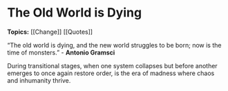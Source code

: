# The Old World is Dying
**Topics:** [[Change]] [[Quotes]]

“The old world is dying, and the new world struggles to be born; now is the time of monsters.” - **Antonio Gramsci**

During transitional stages, when one system collapses but before another emerges to once again restore order, is the era of madness where chaos and inhumanity thrive.